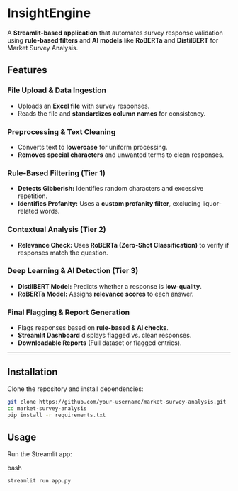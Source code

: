 # InsightEngine  
A **Streamlit-based application** that automates survey response validation using **rule-based filters** and **AI models** like **RoBERTa** and **DistilBERT** for Market Survey Analysis.


## Features  

### **File Upload & Data Ingestion**  
 * Uploads an **Excel file** with survey responses.  
 * Reads the file and **standardizes column names** for consistency. 

### **Preprocessing & Text Cleaning**  
* Converts text to **lowercase** for uniform processing.  
* **Removes special characters** and unwanted terms to clean responses.  

### **Rule-Based Filtering (Tier 1)**  
* **Detects Gibberish:** Identifies random characters and excessive repetition.  
* **Identifies Profanity:** Uses a **custom profanity filter**, excluding liquor-related words.  

### **Contextual Analysis (Tier 2)**  
* **Relevance Check:** Uses **RoBERTa (Zero-Shot Classification)** to verify if responses match the question.  

### **Deep Learning & AI Detection (Tier 3)**  
* **DistilBERT Model:** Predicts whether a response is **low-quality**.  
* **RoBERTa Model:** Assigns **relevance scores** to each answer.  

### **Final Flagging & Report Generation**  
* Flags responses based on **rule-based & AI checks**.  
* **Streamlit Dashboard** displays flagged vs. clean responses.  
* **Downloadable Reports** (Full dataset or flagged entries).
  
---

## Installation  

Clone the repository and install dependencies:  

```bash
git clone https://github.com/your-username/market-survey-analysis.git
cd market-survey-analysis
pip install -r requirements.txt
```

## Usage
Run the Streamlit app:

bash
```
streamlit run app.py
```
